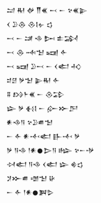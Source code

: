 <div class='block'>
<div class='line'>𒁺 𒊑 𒉻 𒐖𒌍 𒁁 𒀸 𒆳𒌍𒉌</div>
<div class='line'>𒌋 𒊒𒁲 𒊮𒋙𒉡 𒌓</div>
<div class='line'>𒁁 𒀸 𒁼 𒈾 𒄖 𒉺𒋆</div>
<div class='line'>𒁁 𒁲 𒁄𒈠 𒍢 𒅆</div>
<div class='line'>𒁁 𒍢 𒊒𒁁 𒀸 𒌋𒅗 𒈧</div>
<div class='line'>𒄑𒆪 𒃻𒈠 𒉌𒊑 𒅆</div>
<div class='line'>𒐉 𒋳𒈨𒌍 𒀸 𒊮𒁉</div>
<div class='line'>𒇽 𒃻 𒈬𒋙 𒀸 𒅎𒁍𒂅</div>
<div class='line'>𒀭𒈾𒀀 𒆳𒊒𒌑𒈠</div>
<div class='line'>𒀸 𒅆 𒀭𒋾𒅗 𒃲𒋾 𒃻</div>
<div class='line'>𒃻 𒀀𒈾 𒁹𒀭𒊹𒆕𒀀 𒈗 𒆳𒀸𒋩</div>
<div class='line'>𒀴𒅗 𒀀𒈾 𒌋𒅗 𒇽 𒄯𒌓</div>
<div class='line'>𒋡𒁍𒌑 𒌝𒈠 𒄩</div>
<div class='line'>𒀸 𒅆 𒁹𒀭𒊹𒀉𒌇</div>
</div>